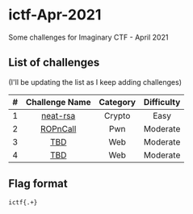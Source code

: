 # ictf-Apr-2021

Some challenges for Imaginary CTF - April 2021


## List of challenges

(I'll be updating the list as I keep adding challenges)

| # | Challenge Name | Category | Difficulty |
|:-:|:--------------:|:--------:|:----------:|
| 1 | [neat-rsa](../main/neat-rsa/README.md) | Crypto | Easy |
| 2 | [ROPnCall](../main/ROPnCall/README.md) | Pwn | Moderate |
| 3 | [TBD](../main/TBD/README.md) | Web | Moderate |
| 4 | [TBD](../main/TBD/README.md) | Web | Moderate |

## Flag format

`ictf{.+}`
